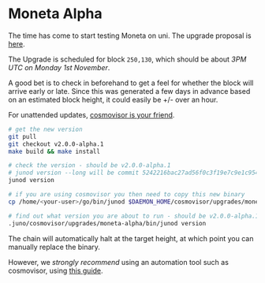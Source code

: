 # Moneta Alpha

The time has come to start testing Moneta on uni. The upgrade proposal is [here](https://uni.junoscan.com/proposals/1).

The Upgrade is scheduled for block `250,130`, which should be about _3PM UTC on Monday 1st November_.

A good bet is to check in beforehand to get a feel for whether the block will arrive early or late. Since this was generated a few days in advance based on an estimated block height, it could easily be +/- over an hour.

For unattended updates, [cosmovisor is your friend](https://docs.junochain.com/validators/setting-up-cosmovisor).

```bash
# get the new version
git pull
git checkout v2.0.0-alpha.1
make build && make install

# check the version - should be v2.0.0-alpha.1
# junod version --long will be commit 5242216bac27ad56f0c3f19e7c9e1c95484ed423
junod version

# if you are using cosmovisor you then need to copy this new binary
cp /home/<your-user>/go/bin/junod $DAEMON_HOME/cosmovisor/upgrades/moneta-alpha/bin

# find out what version you are about to run - should be v2.0.0-alpha.1
.juno/cosmovisor/upgrades/moneta-alpha/bin/junod version
```

The chain will automatically halt at the target height, at which point you can manually replace the binary.

However, we _strongly recommend_ using an automation tool such as cosmovisor, using [this guide](https://docs.junochain.com/validators/setting-up-cosmovisor).
